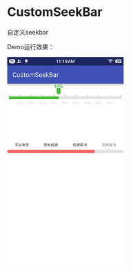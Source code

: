 # CustomSeekBar
自定义seekbar

Demo运行效果：

![Image text](https://raw.githubusercontent.com/xuminmin0405/CustomSeekBar/master/app/src/main/res/drawable-xhdpi/readme.png)
